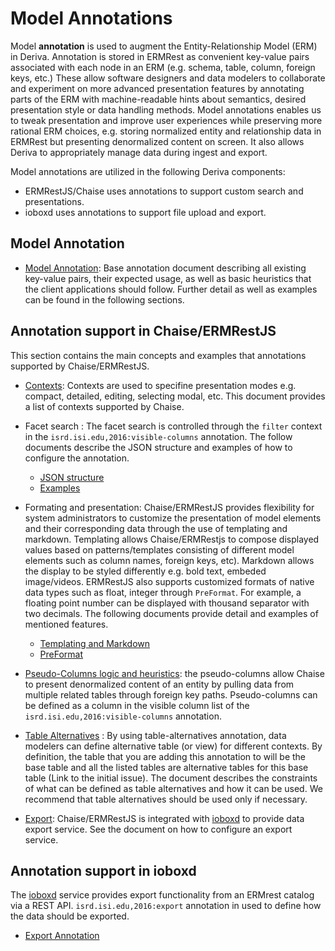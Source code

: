 # Model Annotations

Model **annotation** is used to augment the Entity-Relationship Model (ERM) in Deriva. 
Annotation is stored in ERMRest as convenient key-value pairs associated with each node in an ERM (e.g. schema, table, column, foreign keys, etc.) These allow software designers and data modelers to collaborate and experiment on more advanced presentation features by annotating parts of the ERM with machine-readable hints about semantics, desired presentation style or data handling methods. Model annotations enables us to tweak  presentation and improve user experiences while preserving more rational ERM choices, e.g. storing normalized entity and relationship data in ERMRest but presenting denormalized content on screen. It also allows Deriva to appropriately manage data during ingest and export. 

Model annotations are utilized in the following Deriva components:  
* ERMRestJS/Chaise uses annotations to support custom search and presentations.  
* ioboxd uses annotations to support file upload and export.

## Model Annotation
* [Model Annotation](https://github.com/informatics-isi-edu/ermrest/blob/master/docs/user-doc/annotation.md): Base annotation document describing all existing key-value pairs, their expected usage, as well as basic heuristics that the client applications should follow. Further detail as well as examples can be found in the following sections.

## Annotation support in Chaise/ERMRestJS
This section contains the main concepts and examples that annotations supported by Chaise/ERMRestJS.  

* [Contexts](https://github.com/informatics-isi-edu/chaise/blob/master/docs/user-docs/contexts.md): Contexts are used to specifine presentation modes e.g. compact, detailed, editing, selecting modal, etc. This document provides a list of contexts supported by Chaise.  

* Facet search : The facet search is controlled through the `filter` context in the `isrd.isi.edu,2016:visible-columns` annotation. The follow documents describe the JSON structure and examples of how to configure the annotation. 
  * [JSON structure](https://github.com/informatics-isi-edu/ermrestjs/blob/master/docs/user-docs/facet-json-structure.md)
  * [Examples](https://github.com/informatics-isi-edu/ermrestjs/blob/master/docs/user-docs/facet-examples.md)

* Formating and presentation: Chaise/ERMRestJS provides flexibility for system administrators to customize the presentation of model elements and their corresponding data through the use of templating and markdown. Templating allows Chaise/ERMRestjs to compose displayed values based on patterns/templates consisting of different model elements such as column names, foreign keys, etc). Markdown allows the display to be styled differently e.g. bold text, embeded image/videos. ERMRestJS also supports customized formats of native data types such as float, integer through `PreFormat`. For example, a floating point number can be displayed with thousand separator with two decimals. The following documents provide detail and examples of mentioned features.     
  * [Templating and Markdown](https://github.com/informatics-isi-edu/ermrestjs/blob/master/docs/user-docs/template-markdown.md)
  * [PreFormat](https://github.com/informatics-isi-edu/ermrestjs/blob/master/docs/user-docs/pre-format.md)
  
  
* [Pseudo-Columns logic and heuristics](https://github.com/informatics-isi-edu/ermrestjs/blob/master/docs/user-docs/pseudo-columns.md): the pseudo-columns allow Chaise to present denormalized content of an entity by pulling data from multiple related tables through foreign key paths. Pseudo-columns can be defined as a column in the visible column list of the `isrd.isi.edu,2016:visible-columns` annotation. 

* [Table Alternatives](https://github.com/informatics-isi-edu/ermrestjs/blob/master/docs/user-docs/table-alternatives.md) : By using table-alternatives annotation, data modelers can define alternative table (or view) for different contexts. By definition, the table that you are adding this annotation to will be the base table and all the listed tables are alternative tables for this base table (Link to the initial issue). The document describes the constraints of what can be defined as table alternatives and how it can be used. We recommend that table alternatives should be used only if necessary.  

* [Export](https://github.com/informatics-isi-edu/chaise/blob/master/docs/user-docs/export.md): Chaise/ERMRestJS is integrated with [ioboxd](https://github.com/informatics-isi-edu/ioboxd) to provide data export service. See the document on how to configure an export service. 

## Annotation support in ioboxd

The [ioboxd](https://github.com/informatics-isi-edu/ioboxd) service provides export functionality from an ERMrest catalog via a REST API. `isrd.isi.edu,2016:export` annotation in used to define how the data should be exported.

* [Export Annotation](https://github.com/informatics-isi-edu/ioboxd/blob/master/doc/integration.md)

